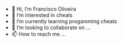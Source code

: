 - 👋 Hi, I’m Francisco Oliveira
- 👀 I’m interested in cheats
- 🌱 I’m currently learning progamming cheats
- 💞️ I’m looking to collaborate on ...
- 📫 How to reach me ...

<!---
K3NGBITS/K3NGBITS is a ✨ special ✨ repository because its `README.md` (this file) appears on your GitHub profile.
You can click the Preview link to take a look at your changes.
--->
